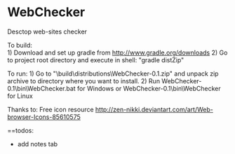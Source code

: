 WebChecker
==========

Desctop web-sites checker

To build:	
	1) Download and set up gradle from http://www.gradle.org/downloads
	2) Go to project root directory and execute in shell: "gradle distZip"

To run: 
	1) Go to "<project root directory>\build\distributions\WebChecker-0.1.zip" and unpack zip archive to directory where you want to install.
	2) Run WebChecker-0.1\bin\WebChecker.bat for Windows or WebChecker-0.1\bin\WebChecker for Linux

Thanks to:
Free icon resource http://zen-nikki.deviantart.com/art/Web-browser-Icons-85610575


==todos:
- add notes tab